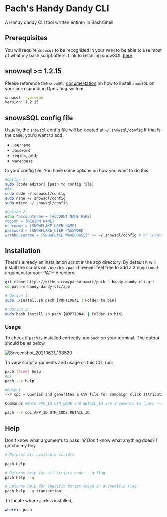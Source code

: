 
# Pach's Handy Dandy CLI

A Handy dandy CLI tool written entirely in Bash/Shell

## Prerequisites
You will require `snowsql` to be recognized in your `PATH`
to be able to use most of what my bash script offers.
Link to installing snowSQL [here](https://docs.snowflake.com/en/user-guide/snowsql-install-config.html)

## snowsql >= 1.2.15

Please reference the `snowSQL` [documentation](https://docs.snowflake.com/en/user-guide/snowsql-install-config.html)
on how to install `snowSQL` on your corresponding Operating system.

```bash
snowsql --version
Version: 1.2.15
```
## snowsSQL config file

Usually, the `snowsql` config file will be located at `~/.snowsql/config`
If that is the case, you'd want to add:

- `username`
- `password` 
- `region`, and;
- `warehouse`

to your config file. You have some options on how you want
to do this:

```bash
#Option 1:
sudo [code editor] [path to config file]
#Ex.
sudo code ~/.snowsql/config
sudo nano ~/.snowsql/config
sudo micro ~/.snowsql/config

#Option 2:
echo "accountname = [ACCOUNT NAME HERE]
region = [REGION NAME]
username = [SNOWFLAKE USER NAME]
password = [SNOWFLAKE USER PASSWORD]
warehousename = [SNOWFLAKE WAREHOUSE]" >> ~/.snowsql/config # or location where your config file is located

```


## Installation

There's already an installation script in the app directory.
By default it will install the scripts on `/usr/bin/pach` however
feel free to add a 3rd `optional` argument for your PATH directory.

```bash
git clone https://github.com/pacholoamit/pach-s-handy-dandy-cli.git
cd pach-s-handy-dandy-cli/app

# Option 1:
sudo ./install.sh pach [@OPTIONAL | Folder to bin]

# Option 2:
sudo bash install.sh pach [@OPTIONAL | Folder to bin]
```


### Usage

To check if `pach` is installed correctly, run `pach` on your terminal.
The output should be as below

![Screenshot_20210621_193520](https://user-images.githubusercontent.com/69985528/122755691-f1ae7800-d2c7-11eb-93dc-530488830805.png)

To view script arguments and usage on this CLI, run:

```bash
pach [FLAG] help
#Ex.
pach --r help

#Output
--r cpc = Queries and generates a CSV file for campaign click attribution

Commands #Note APP_ID UTM_CODE and RETAIL_ID are arguments to `pach --r cpc`

pach --r cpc APP_ID UTM_CODE RETAIL_ID
```
## Help

Don't know what arguments to pass in? Don't know what anything does?
I gotchu my boy

```bash
# Returns all available scripts

pach help

# Returns help for all scripts under --q flag
pach help --q

# Returns help for specific script usage in a specific flag
pach help --q transaction
```

To locate where `pach` is installed,

```bash
whereis pach
```
